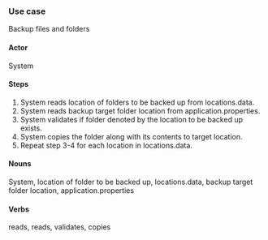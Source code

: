 ### Use case
Backup files and folders
#### Actor
System
#### Steps
1. System reads location of folders to be backed up from locations.data.
2. System reads backup target folder location from application.properties.
3. System validates if folder denoted by the location to be backed up exists.
4. System copies the folder along with its contents to target location.
5. Repeat step 3-4 for each location in locations.data.

#### Nouns
System, location of folder to be backed up, locations.data, backup target folder location, application.properties

#### Verbs
reads, reads, validates, copies
